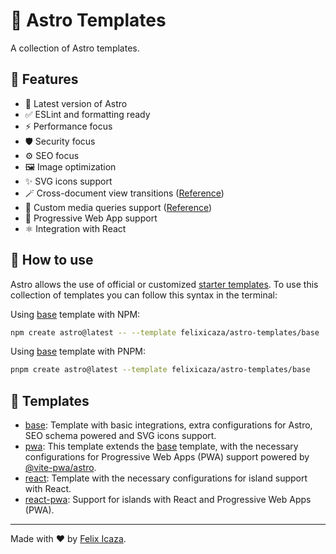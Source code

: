# 🚀 Astro Templates

A collection of Astro templates.

## 👀 Features

- 🚀 Latest version of Astro
- ✅ ESLint and formatting ready
- ⚡ Performance focus
- 🛡️ Security focus
- ⚙️ SEO focus
- 🖼️ Image optimization
- ✨ SVG icons support
- 🪄 Cross-document view transitions ([Reference](https://developer.chrome.com/docs/web-platform/view-transitions/cross-document))
- 💅 Custom media queries support ([Reference](https://drafts.csswg.org/mediaqueries-5/#custom-mq))
- 📱 Progressive Web App support
- ⚛ Integration with React

## 🤔 How to use

Astro allows the use of official or customized [starter templates](https://docs.astro.build/en/install/auto/#starter-templates). To use this collection of templates you can follow this syntax in the terminal:

Using [base](./base) template with NPM:

```bash
npm create astro@latest -- --template felixicaza/astro-templates/base
```

Using [base](./base) template with PNPM:

```bash
pnpm create astro@latest --template felixicaza/astro-templates/base
```

## 📖 Templates

- [base](./base): Template with basic integrations, extra configurations for Astro, SEO schema powered and SVG icons support.
- [pwa](./pwa): This template extends the [base](./base) template, with the necessary configurations for Progressive Web Apps (PWA) support powered by [@vite-pwa/astro](https://github.com/vite-pwa/astro).
- [react](./react/): Template with the necessary configurations for island support with React.
- [react-pwa](./react-pwa/): Support for islands with React and Progressive Web Apps (PWA).

---

Made with ❤️ by [Felix Icaza](https://felixicaza.com).
